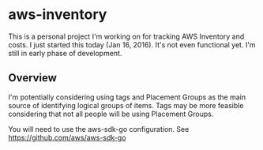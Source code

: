 # aws-inventory

This is a personal project I'm working on for tracking AWS Inventory and costs. I just started this today (Jan 16, 2016). It's not even functional yet. I'm still in early phase of development.

## Overview

I'm potentially considering using tags and Placement Groups as the main source of identifying logical groups of items. Tags may be more feasible considering that not all people will be using Placement Groups.

You will need to use the aws-sdk-go configuration. See https://github.com/aws/aws-sdk-go
